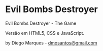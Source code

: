 # Evil Bombs Destroyer
Evil Bombs Destroyer - The Game

Versão em HTML5, CSS e JavaScript.

by Diego Marques - dmosantos@gmail.com

